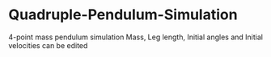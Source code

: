 # Quadruple-Pendulum-Simulation
4-point mass pendulum simulation
Mass, Leg length, Initial angles and Initial velocities can be edited 
